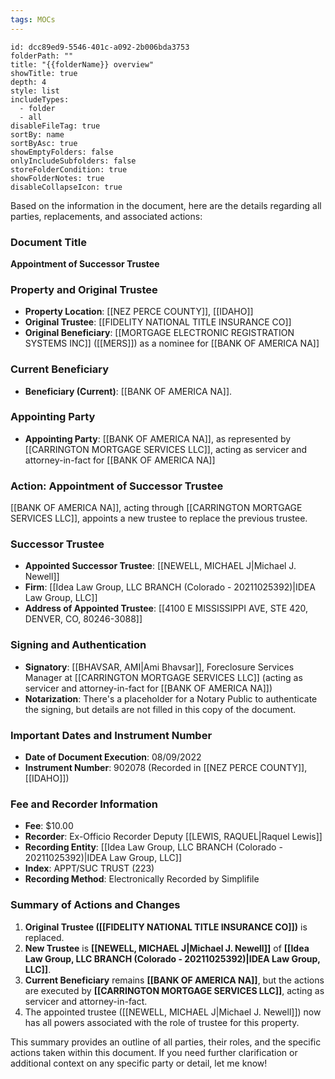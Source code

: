 ```yaml
---
tags: MOCs
---
```

```folder-overview
id: dcc89ed9-5546-401c-a092-2b006bda3753
folderPath: ""
title: "{{folderName}} overview"
showTitle: true
depth: 4
style: list
includeTypes:
  - folder
  - all
disableFileTag: true
sortBy: name
sortByAsc: true
showEmptyFolders: false
onlyIncludeSubfolders: false
storeFolderCondition: true
showFolderNotes: true
disableCollapseIcon: true
```

Based on the information in the document, here are the details regarding all parties, replacements, and associated actions:

### Document Title

**Appointment of Successor Trustee**

### Property and Original Trustee

-   **Property Location**: [[NEZ PERCE COUNTY]], [[IDAHO]]
-   **Original Trustee**: [[FIDELITY NATIONAL TITLE INSURANCE CO]]
-   **Original Beneficiary**: [[MORTGAGE ELECTRONIC REGISTRATION SYSTEMS INC]] ([[MERS]]) as a nominee for [[BANK OF AMERICA NA]]

### Current Beneficiary

-   **Beneficiary (Current)**: [[BANK OF AMERICA NA]].

### Appointing Party

-   **Appointing Party**: [[BANK OF AMERICA NA]], as represented by [[CARRINGTON MORTGAGE SERVICES LLC]], acting as servicer and attorney-in-fact for [[BANK OF AMERICA NA]]

### Action: Appointment of Successor Trustee

[[BANK OF AMERICA NA]], acting through [[CARRINGTON MORTGAGE SERVICES LLC]], appoints a new trustee to replace the previous trustee.

### Successor Trustee

-   **Appointed Successor Trustee**: [[NEWELL, MICHAEL J|Michael J. Newell]]
-   **Firm**: [[Idea Law Group, LLC BRANCH (Colorado - 20211025392)|IDEA Law Group, LLC]]
-   **Address of Appointed Trustee**: [[4100 E MISSISSIPPI AVE, STE 420, DENVER, CO, 80246-3088]]

### Signing and Authentication

-   **Signatory**: [[BHAVSAR, AMI|Ami Bhavsar]], Foreclosure Services Manager at [[CARRINGTON MORTGAGE SERVICES LLC]] (acting as servicer and attorney-in-fact for [[BANK OF AMERICA NA]])
-   **Notarization**: There's a placeholder for a Notary Public to authenticate the signing, but details are not filled in this copy of the document.

### Important Dates and Instrument Number

-   **Date of Document Execution**: 08/09/2022
-   **Instrument Number**: 902078 (Recorded in [[NEZ PERCE COUNTY]], [[IDAHO]])

### Fee and Recorder Information

-   **Fee**: $10.00
-   **Recorder**: Ex-Officio Recorder Deputy [[LEWIS, RAQUEL|Raquel Lewis]]
-   **Recording Entity**: [[Idea Law Group, LLC BRANCH (Colorado - 20211025392)|IDEA Law Group, LLC]]
-   **Index**: APPT/SUC TRUST (223)
-   **Recording Method**: Electronically Recorded by Simplifile

### Summary of Actions and Changes

1.  **Original Trustee ([[FIDELITY NATIONAL TITLE INSURANCE CO]])** is replaced.
2.  **New Trustee** is **[[NEWELL, MICHAEL J|Michael J. Newell]]** of **[[Idea Law Group, LLC BRANCH (Colorado - 20211025392)|IDEA Law Group, LLC]]**.
3.  **Current Beneficiary** remains **[[BANK OF AMERICA NA]]**, but the actions are executed by **[[CARRINGTON MORTGAGE SERVICES LLC]]**, acting as servicer and attorney-in-fact.
4.  The appointed trustee ([[NEWELL, MICHAEL J|Michael J. Newell]]) now has all powers associated with the role of trustee for this property.

This summary provides an outline of all parties, their roles, and the specific actions taken within this document. If you need further clarification or additional context on any specific party or detail, let me know! 